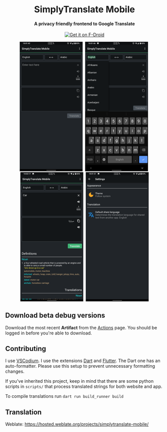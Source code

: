 
<p align=center>
  <a href="https://github.com/ManeraKai/simplytranslate_mobile">
      <img alt="" title="SimplyTranslate Mobile" src="https://github.com/ManeraKai/simplytranslate_mobile/blob/main/fastlane/metadata/android/en-US/images/icon.png" width="144">
  </a>
</p>
<h1 align=center>SimplyTranslate Mobile</h1>

<h4 align=center>A privacy friendly frontend to Google Translate</h4>

<p align=center>
  <a href="https://f-droid.org/en/packages/com.simplytranslate_mobile/">
    <img src="https://fdroid.gitlab.io/artwork/badge/get-it-on.png"
       alt="Get it on F-Droid"
       height="80">
   </a>
</p>

<div align=center>
<img src="fastlane/metadata/android/en-US/images/phoneScreenshots/1.webp" alt="drawing" width="200"/>&nbsp;
<img src="fastlane/metadata/android/en-US/images/phoneScreenshots/2.webp" alt="drawing" width="200"/>&nbsp;
<img src="fastlane/metadata/android/en-US/images/phoneScreenshots/3.webp" alt="drawing" width="200"/>&nbsp;
<img src="fastlane/metadata/android/en-US/images/phoneScreenshots/4.webp" alt="drawing" width="200"/>
</div>

## Download beta debug versions
Download the most recent **Artifact** from the [Actions](https://github.com/ManeraKai/simplytranslate_mobile/actions) page. You should be logged in before you're able to download.

## Contributing
I use [VSCodium](https://vscodium.com/). I use the extensions [Dart](https://marketplace.visualstudio.com/items?itemName=Dart-Code.dart-code) and [Flutter](https://marketplace.visualstudio.com/items?itemName=Dart-Code.flutter). The Dart one has an auto-formatter. Please use this setup to prevent unnecessary formatting changes.

If you've inherited this project, keep in mind that there are some python scripts in `scripts/` that process translated strings for both website and app.

To compile translations run `dart run build_runner build`

## Translation
Weblate: https://hosted.weblate.org/projects/simplytranslate-mobile/
